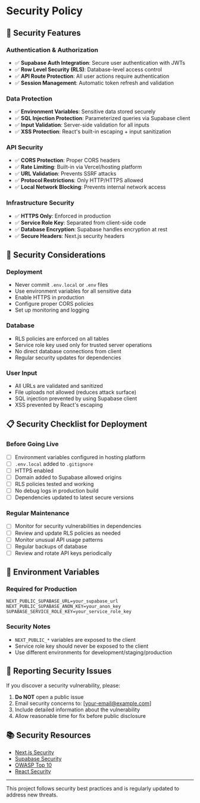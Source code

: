 # Security Policy

## 🔐 Security Features

### Authentication & Authorization

- ✅ **Supabase Auth Integration**: Secure user authentication with JWTs
- ✅ **Row Level Security (RLS)**: Database-level access control
- ✅ **API Route Protection**: All user actions require authentication
- ✅ **Session Management**: Automatic token refresh and validation

### Data Protection

- ✅ **Environment Variables**: Sensitive data stored securely
- ✅ **SQL Injection Protection**: Parameterized queries via Supabase client
- ✅ **Input Validation**: Server-side validation for all inputs
- ✅ **XSS Protection**: React's built-in escaping + input sanitization

### API Security

- ✅ **CORS Protection**: Proper CORS headers
- ✅ **Rate Limiting**: Built-in via Vercel/hosting platform
- ✅ **URL Validation**: Prevents SSRF attacks
- ✅ **Protocol Restrictions**: Only HTTP/HTTPS allowed
- ✅ **Local Network Blocking**: Prevents internal network access

### Infrastructure Security

- ✅ **HTTPS Only**: Enforced in production
- ✅ **Service Role Key**: Separated from client-side code
- ✅ **Database Encryption**: Supabase handles encryption at rest
- ✅ **Secure Headers**: Next.js security headers

## 🚨 Security Considerations

### Deployment

- Never commit `.env.local` or `.env` files
- Use environment variables for all sensitive data
- Enable HTTPS in production
- Configure proper CORS policies
- Set up monitoring and logging

### Database

- RLS policies are enforced on all tables
- Service role key used only for trusted server operations
- No direct database connections from client
- Regular security updates for dependencies

### User Input

- All URLs are validated and sanitized
- File uploads not allowed (reduces attack surface)
- SQL injection prevented by using Supabase client
- XSS prevented by React's escaping

## 📋 Security Checklist for Deployment

### Before Going Live

- [ ] Environment variables configured in hosting platform
- [ ] `.env.local` added to `.gitignore`
- [ ] HTTPS enabled
- [ ] Domain added to Supabase allowed origins
- [ ] RLS policies tested and working
- [ ] No debug logs in production build
- [ ] Dependencies updated to latest secure versions

### Regular Maintenance

- [ ] Monitor for security vulnerabilities in dependencies
- [ ] Review and update RLS policies as needed
- [ ] Monitor unusual API usage patterns
- [ ] Regular backups of database
- [ ] Review and rotate API keys periodically

## 🔧 Environment Variables

### Required for Production

```env
NEXT_PUBLIC_SUPABASE_URL=your_supabase_url
NEXT_PUBLIC_SUPABASE_ANON_KEY=your_anon_key
SUPABASE_SERVICE_ROLE_KEY=your_service_role_key
```

### Security Notes

- `NEXT_PUBLIC_*` variables are exposed to the client
- Service role key should never be exposed to the client
- Use different environments for development/staging/production

## 🐛 Reporting Security Issues

If you discover a security vulnerability, please:

1. **Do NOT** open a public issue
2. Email security concerns to: [your-email@example.com]
3. Include detailed information about the vulnerability
4. Allow reasonable time for fix before public disclosure

## 📚 Security Resources

- [Next.js Security](https://nextjs.org/docs/advanced-features/security-headers)
- [Supabase Security](https://supabase.com/docs/guides/auth/row-level-security)
- [OWASP Top 10](https://owasp.org/www-project-top-ten/)
- [React Security](https://reactjs.org/docs/dom-elements.html#dangerouslysetinnerhtml)

---

This project follows security best practices and is regularly updated to address new threats.
